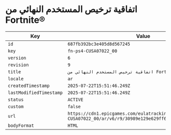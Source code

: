 # اتفاقية ترخيص المستخدم النهائي من Fortnite®

| Key | Value |
| --- | ----- |
| `id` | `687fb392bc3e405d8d567245` |
| `key` | `fn-ps4-CUSA07022_00` |
| `version` | `6` |
| `revision` | `9` |
| `title` | `اتفاقية ترخيص المستخدم النهائي من Fortnite®` |
| `locale` | `ar` |
| `createdTimestamp` | `2025-07-22T15:51:46.249Z` |
| `lastModifiedTimestamp` | `2025-07-22T15:51:46.249Z` |
| `status` | `ACTIVE` |
| `custom` | `false` |
| `url` | `https://cdn1.epicgames.com/eulatracking-download/fn-ps4-CUSA07022_00/ar/v6/r9/30989e129e629ff6028153efd01f6bb7.pdf` |
| `bodyFormat` | `HTML` |
